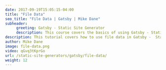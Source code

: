 ```yaml
---
date: 2017-09-19T15:05:15-04:00
title: "File Data"
seo_title: "File Data | Gatsby | Mike Dane"
subheader:
     greeting: Gatsby - Static Site Generator
     description: This course covers the basics of using Gatsby - Static Site Generator. Work your way through the videos/articles and I'll teach you everything you need to know to create a professional and scalable website or blog!
description: This tutorial covers how to use file data in Gatsby -  Static Site Generator.
author: Mike Dane
image: file-data.png
video: qGvq3tKprGo
url: /static-site-generators/gatsby/file-data/
weight: 12
---
```

